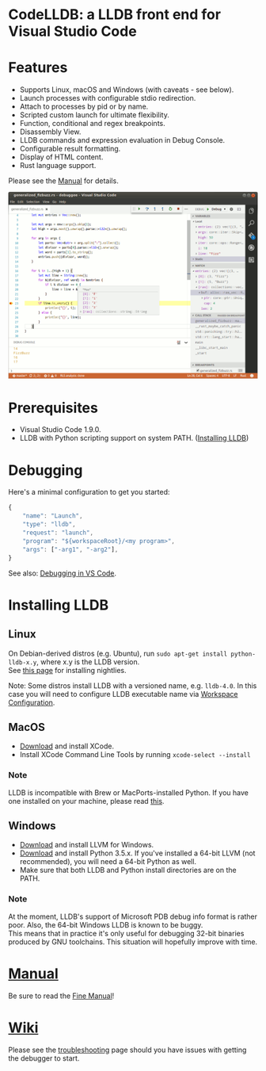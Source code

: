 CodeLLDB: a LLDB front end for Visual Studio Code
=================================================

# Features
- Supports Linux, macOS and Windows (with caveats - see below).
- Launch processes with configurable stdio redirection.
- Attach to processes by pid or by name.
- Scripted custom launch for ultimate flexibility.
- Function, conditional and regex breakpoints.
- Disassembly View.
- LLDB commands and expression evaluation in Debug Console.
- Configurable result formatting.
- Display of HTML content.
- Rust language support.

Please see the [Manual](MANUAL.md) for details.

![source](images/source.png)

# Prerequisites
- Visual Studio Code 1.9.0.
- LLDB with Python scripting support on system PATH. ([Installing LLDB](#installing-lldb))

# Debugging
Here's a minimal configuration to get you started:
```javascript
{
    "name": "Launch",
    "type": "lldb",
    "request": "launch",
    "program": "${workspaceRoot}/<my program>",
    "args": ["-arg1", "-arg2"],
}
```

See also: [Debugging in VS Code](https://code.visualstudio.com/docs/editor/debugging).

# Installing LLDB
## Linux
On Debian-derived distros (e.g. Ubuntu), run `sudo apt-get install python-lldb-x.y`, where x.y is the LLDB version.<br>
See [this page](http://lldb.llvm.org/download.html) for installing nightlies.

Note: Some distros install LLDB with a versioned name, e.g. `lldb-4.0`.  In this case you will need to
configure LLDB executable name via [Workspace Configuration](MANUAL.md#workspace-configuration).

## MacOS
- [Download](https://developer.apple.com/xcode/download/) and install XCode.
- Install XCode Command Line Tools by running `xcode-select --install`

### **Note**
LLDB is incompatible with Brew or MacPorts-installed Python.  If you have one installed on your machine,
please read [this](https://github.com/vadimcn/vscode-lldb/wiki/Troubleshooting#is-lldbs-python-scripting-functional).

## Windows
- [Download](http://llvm.org/builds/) and install LLVM for Windows.
- [Download](https://www.python.org/downloads/windows/) and install Python 3.5.x. If you've
installed a 64-bit LLVM (not recommended), you will need a 64-bit Python as well.
- Make sure that both LLDB and Python install directories are on the PATH.

### **Note**
At the moment, LLDB's support of Microsoft PDB debug info format is rather poor.  Also, the
64-bit Windows LLDB is known to be buggy.<br>
This means that in practice it's only useful for debugging 32-bit binaries produced by GNU
toolchains.  This situation will hopefully improve with time.

# [Manual](MANUAL.md)
Be sure to read the [Fine Manual](MANUAL.md)!

# [Wiki](https://github.com/vadimcn/vscode-lldb/wiki)
Please see the [troubleshooting](https://github.com/vadimcn/vscode-lldb/wiki/Troubleshooting) page
should you have issues with getting the debugger to start.


